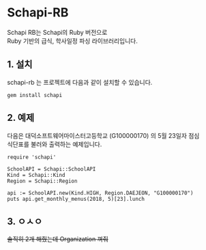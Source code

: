 # Schapi-RB

Schapi RB는 Schapi의 Ruby 버전으로  
Ruby 기반의 급식, 학사일정 파싱 라이브러리입니다.  

## 1. 설치  

schapi-rb 는 프로젝트에 다음과 같이 설치할 수 있습니다.  

```
gem install schapi
```

## 2. 예제

다음은 대덕소프트웨어마이스터고등학교 (G100000170) 의 5월 23일자 점심  
식단표를 불러와 출력하는 예제입니다.

```
require 'schapi'

SchoolAPI = Schapi::SchoolAPI
Kind = Schapi::Kind
Region = Schapi::Region

api := SchoolAPI.new(Kind.HIGH, Region.DAEJEON, "G100000170")
puts api.get_monthly_menus(2018, 5)[23].lunch
```

## 3. ㅇㅅㅇ

~~솔직히 2개 해줬는데 Organization 껴줘~~
